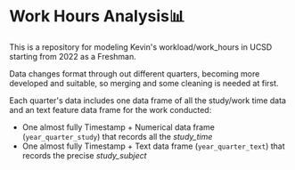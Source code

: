 # Work Hours Analysis📊
This is a repository for modeling Kevin's workload/work_hours in UCSD starting from 2022 as a Freshman.

Data changes format through out different quarters, becoming more developed and suitable, so merging and some cleaning is needed at first.

Each quarter's data includes one data frame of all the study/work time data and an text feature data frame for the work conducted:
- One almost fully Timestamp + Numerical data frame (`year_quarter_study`) that records all the *study_time*
- One almost fully Timestamp + Text data frame (`year_quarter_text`) that records the precise *study_subject*
